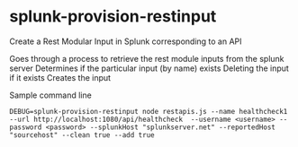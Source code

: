 # splunk-provision-restinput
Create a Rest Modular Input in Splunk corresponding to an API

Goes through a process to retrieve the rest module inputs from the splunk server
Determines if the particular input (by name) exists
Deleting the input if it exists
Creates the input

Sample command line
```
DEBUG=splunk-provision-restinput node restapis.js --name healthcheck1 --url http://localhost:1080/api/healthcheck  --username <username> --password <password> --splunkHost "splunkserver.net" --reportedHost "sourcehost" --clean true --add true
```
